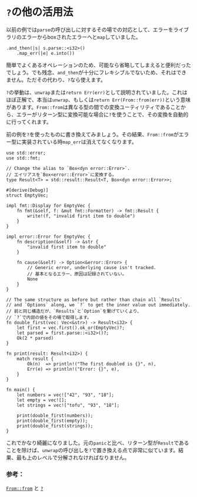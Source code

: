 <!--
# Other uses of `?`
-->
# `?`の他の活用法

<!--
Notice in the previous example that our immediate reaction to calling
`parse` is to `map` the error from a library error into a boxed
error:
-->
以前の例では`parse`の呼び出しに対するその場での対応として、エラーをライブラリのエラーからboxされたエラーへと`map`していました。

```rust,ignore
.and_then(|s| s.parse::<i32>()
    .map_err(|e| e.into())
```

<!--
Since this is a simple and common operation, it would be convenient if it
could be elided. Alas, because `and_then` is not sufficiently flexible, it
cannot. However, we can instead use `?`.
-->
簡単でよくあるオペレーションのため、可能なら省略してしまえると便利だったでしょう。でも残念、`and_then`が十分にフレキシブルでないため、それはできません。ただその代わり、`?`なら使えます。

<!--
`?` was previously explained as either `unwrap` or `return Err(err)`.
This is only mostly true. It actually means `unwrap` or
`return Err(From::from(err))`. Since `From::from` is a conversion utility
between different types, this means that if you `?` where the error is
convertible to the return type, it will convert automatically.
-->
`?`の挙動は、`unwrap`または`return Err(err)`として説明されていました。これはほぼ正解で、本当は`unwrap`、もしくは`return Err(From::from(err))`という意味があります。`From::from`は異なる型の間での変換ユーティリティであることから、エラーがリターン型に変換可能な場合に`?`を使うことで、その変換を自動的に行ってくれます。

<!--
Here, we rewrite the previous example using `?`. As a result, the
`map_err` will go away when `From::from` is implemented for our error type:
-->
前の例を`?`を使ったものに書き換えてみましょう。その結果、`From::from`がエラー型に実装されている時`map_err`は消えてなくなります。

```rust,editable
use std::error;
use std::fmt;

// Change the alias to `Box<dyn error::Error>`.
// エイリアスを`Box<error::Error>`に変換する。
type Result<T> = std::result::Result<T, Box<dyn error::Error>>;

#[derive(Debug)]
struct EmptyVec;

impl fmt::Display for EmptyVec {
    fn fmt(&self, f: &mut fmt::Formatter) -> fmt::Result {
        write!(f, "invalid first item to double")
    }
}

impl error::Error for EmptyVec {
    fn description(&self) -> &str {
        "invalid first item to double"
    }

    fn cause(&self) -> Option<&error::Error> {
        // Generic error, underlying cause isn't tracked.
        // 基本となるエラー、原因は記録されていない。
        None
    }
}

// The same structure as before but rather than chain all `Results`
// and `Options` along, we `?` to get the inner value out immediately.
// 前と同じ構造だが、`Results`と`Option`を繋げていくより、
// `?`で内部の値をその場で取得します。
fn double_first(vec: Vec<&str>) -> Result<i32> {
    let first = vec.first().ok_or(EmptyVec)?;
    let parsed = first.parse::<i32>()?;
    Ok(2 * parsed)
}

fn print(result: Result<i32>) {
    match result {
        Ok(n)  => println!("The first doubled is {}", n),
        Err(e) => println!("Error: {}", e),
    }
}

fn main() {
    let numbers = vec!["42", "93", "18"];
    let empty = vec![];
    let strings = vec!["tofu", "93", "18"];

    print(double_first(numbers));
    print(double_first(empty));
    print(double_first(strings));
}
```

<!--
This is actually fairly clean now. Compared with the original `panic`, it
is very similar to replacing the `unwrap` calls with `?` except that the
return types are `Result`. As a result, they must be destructured at the
top level.
-->
これでかなり綺麗になりました。元の`panic`と比べ、リターン型が`Result`であることを除けば、`unwrap`の呼び出しを`?`で置き換える点で非常に似ています。結果、最も上のレベルで分解されなければなりません。

### 参考：

[`From::from`][from] と [`?`][q_mark]

[from]: https://doc.rust-lang.org/std/convert/trait.From.html
[q_mark]: https://doc.rust-lang.org/reference/expressions/operator-expr.html#the-question-mark-operator
